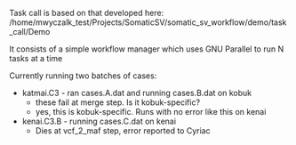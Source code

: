 Task call is based on that developed here:
/home/mwyczalk_test/Projects/SomaticSV/somatic_sv_workflow/demo/task_call/Demo

It consists of a simple workflow manager which uses GNU Parallel to run N tasks at a time

Currently running two batches of cases:
* katmai.C3 - ran cases.A.dat and running cases.B.dat on kobuk
    * these fail at merge step.  Is it kobuk-specific?
    * yes, this is kobuk-specific.  Runs with no error like this on kenai
* kenai.C3.B - running cases.C.dat on kenai
    * Dies at vcf_2_maf step, error reported to Cyriac
